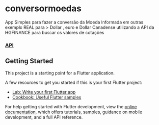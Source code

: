 # conversormoedas

App Simples para fazer a conversão da Moeda Informada em outras
exemplo 
REAL para > Dollar , euro e Dollar Canadense utilizando a API da HGFINANCE para buscar os valores de cotações


### [API](https://hgbrasil.com/status/finance)

## Getting Started

This project is a starting point for a Flutter application.

A few resources to get you started if this is your first Flutter project:

- [Lab: Write your first Flutter app](https://docs.flutter.dev/get-started/codelab)
- [Cookbook: Useful Flutter samples](https://docs.flutter.dev/cookbook)

For help getting started with Flutter development, view the
[online documentation](https://docs.flutter.dev/), which offers tutorials,
samples, guidance on mobile development, and a full API reference.
